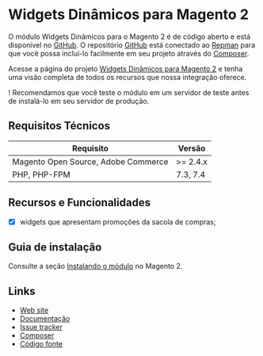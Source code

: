 # Widgets Dinâmicos para Magento 2

O módulo Widgets Dinâmicos para o Magento 2 é de código aberto e está disponível no [GitHub](https://github.com/eloom/module-dynamic-widgets). O repositório [GitHub](https://github.com/eloom/module-dynamic-widgets) está conectado ao [Repman](https://app.repman.io/organization/eloom/package/56e8121d-336e-4f1c-bcd6-79c98ef69314/details) para que você possa incluí-lo facilmente em seu projeto através do [Composer](https://getcomposer.org/).

Acesse a página do projeto [Widgets Dinâmicos para Magento 2](https://eloom.tech/widgets) e tenha uma visão completa de todos os recursos que nossa integração oferece.

! Recomendamos que você teste o módulo em um servidor de teste antes de instalá-lo em seu servidor de produção.

## Requisitos Técnicos

| Requisito | Versão |
| ------ | ----------- |
| Magento Open Source, Adobe Commerce | >= 2.4.x |
| PHP, PHP-FPM | 7.3, 7.4 |

## Recursos e Funcionalidades

- [x] widgets que apresentam promoções da sacola de compras;

## Guia de instalação

Consulte a seção [Instalando o módulo](https://docs.eloom.tech/pt/dynamic-widgets#instalando-o-modulo) no Magento 2.

## Links

* [Web site](https://eloom.tech/widgets)
* [Documentação](https://docs.eloom.tech/dynamic-widgets)
* [Issue tracker](https://github.com/eloom/module-dynamic-widgets/issues)
* [Composer](https://app.repman.io/organization/eloom/package/56e8121d-336e-4f1c-bcd6-79c98ef69314/details)
* [Código fonte](https://github.com/eloom/module-dynamic-widgets)